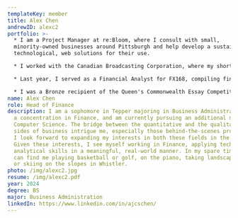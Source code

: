 ```yaml
---
templateKey: member
title: Alex Chen
andrewID: alexc2
portfolio: >-
  * I am a Project Manager at re:Bloom, where I consult with small,
  minority-owned businesses around Pittsburgh and help develop a sustainable
  technological, web solutions for their use.

  * I worked with the Canadian Broadcasting Corporation, where my short-story depicting a future dystopian world was shortlisted nationally - and worked alongside their radio team in developing pieces about at-risk youth and homeless funding in Vancouver.

  * Last year, I served as a Financial Analyst for FX168, compiling financial data and researching investment media for over 200+ million website users both in North America and key financial hubs, such as Shanghai and Hong Kong.

  * I was a Bronze recipient of the Queen's Commonwealth Essay Competition, where over 10,000 writers competed globally, and used applicable prompts in debate competitions, competing at SFU, Harvard, and other international debate circuits. 
name: Alex Chen
role: Head of Finance
description: I am a sophomore in Tepper majoring in Business Administration with
  a concentration in Finance, and am currently pursuing an additional major in
  Computer Science. The bridge between the quantitative and the qualitative
  sides of business intrigue me, especially those behind-the-scenes processes -
  I look forward to expanding my interests in both these fields in the future.
  Given these interests, I see myself working in Finance, applying technical and
  analytical skills in a meaningful, real-world manner. In my spare time, you
  can find me playing basketball or golf, on the piano, taking landscape photos,
  or skiing on the slopes in Whistler.
photo: /img/alexc2.jpg
resume: /img/alexc2.pdf
year: 2024
degree: BS
major: Business Administration
linkedIn: https://www.linkedin.com/in/ajcschen/
---
```

